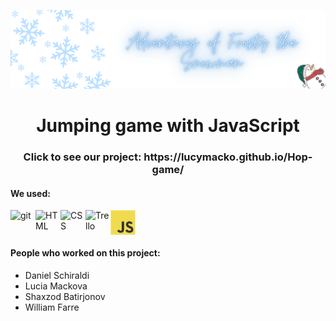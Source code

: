 ![Profile Banner](https://github.com/LucyMacko/Hop-game/blob/main/Adventures%20of%20Frosty%20the%20Snowman.png)

<h1 align="center">Jumping game with JavaScript</h1>

<h3 align="center">Click to see our project: https://lucymacko.github.io/Hop-game/</h3>

<h4>We used:</h4>
<div style="display: flex; align-items: center;">
  <img src="https://www.vectorlogo.zone/logos/git-scm/git-scm-icon.svg" alt="git" width="40" height="40"/>
  <img src="https://www.vectorlogo.zone/logos/w3_html5/w3_html5-icon.svg" alt="HTML" width="40" height="40" />
  <img src="https://www.vectorlogo.zone/logos/w3_css/w3_css-official.svg" alt="CSS" width="40" height="40" />
  <img src="https://www.vectorlogo.zone/logos/trello/trello-official.svg" alt="Trello" width="40" height="40" />
  <img src="https://raw.githubusercontent.com/devicons/devicon/master/icons/javascript/javascript-original.svg" alt="javascript" width="40" height="40"/>  
</div>

<h4>People who worked on this project:</h4>
<ul>
  <li>Daniel Schiraldi</li>
  <li>Lucia Mackova</li>
  <li>Shaxzod Batirjonov</li>
  <li>William Farre</li>
</ul>
